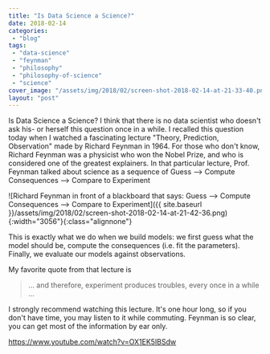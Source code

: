 ```yaml
---
title: "Is Data Science a Science?"
date: 2018-02-14
categories: 
 - "blog"
tags: 
 - "data-science"
 - "feynman"
 - "philosophy"
 - "philosophy-of-science"
 - "science"
cover_image: "/assets/img/2018/02/screen-shot-2018-02-14-at-21-33-40.png"
layout: "post"
---
```


Is Data Science a Science? I think that there is no data scientist who doesn't ask his- or herself this question once in a while. I recalled this question today when I watched a fascinating lecture "Theory,  Prediction, Observation" made by Richard Feynman in 1964.  For those who don't know, Richard Feynman was a physicist who won the Nobel Prize, and who is considered one of the greatest explainers. In that particular lecture, Prof. Feynman talked about science as a sequence of  Guess ⟶ Compute Consequences ⟶ Compare to Experiment

![Richard Feynman in front of a blackboard that says: Guess ⟶ Compute Consequences ⟶ Compare to Experiment]({{ site.baseurl }}/assets/img/2018/02/screen-shot-2018-02-14-at-21-42-36.png){:width="3056"}{:class="alignnone"}

This is exactly what we do when we build models: we first guess what the model should be, compute the consequences (i.e. fit the parameters). Finally, we evaluate our models against observations.

My favorite quote from that lecture is

> ... and therefore, experiment produces troubles, every once in a while ...

I strongly recommend watching this lecture. It's one hour long, so if you don't have time, you may listen to it while commuting. Feynman is so clear, you can get most of the information by ear only.

<https://www.youtube.com/watch?v=OX1EK5IBSdw>

 
